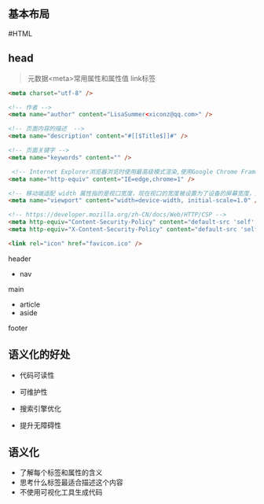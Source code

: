 ## 基本布局

#HTML

## head

> 元数据\<meta\>常用属性和属性值
> link标签

```html
<meta charset="utf-8" />

<!-- 作者 -->
<meta name="author" content="LisaSummer<xiconz@qq.com>" />

<!-- 页面内容的描述  -->
<meta name="description" content="#[[$Title$]]#" />

<!-- 页面关键字 -->
<meta name="keywords" content="" />

 <!-- Internet Explorer浏览器浏览时使用最高级模式渲染,使用Google Chrome Frame内核渲染 2014/2/25不支持 -->
<meta name="http-equiv" content="IE=edge,chrome=1" />

<!-- 移动端适配 width 属性指的是视口宽度，现在视口的宽度被设置为了设备的屏幕宽度，即文档视口宽度大小与设备宽度大小 100% 对应（转换为 CSS 像素值相同） -->
<meta name="viewport" content="width=device-width, initial-scale=1.0" />

<!-- https://developer.mozilla.org/zh-CN/docs/Web/HTTP/CSP -->
<meta http-equiv="Content-Security-Policy" content="default-src 'self'; script-src 'self'" />
<meta http-equiv="X-Content-Security-Policy" content="default-src 'self'; script-src 'self'" />

<link rel="icon" href="favicon.ico" />
```

header

- nav

main

- article
- aside

footer

## 语义化的好处

- 代码可读性

- 可维护性
- 搜索引擎优化
- 提升无障碍性

## 语义化

- 了解每个标签和属性的含义
- 思考什么标签最适合描述这个内容
- 不使用可视化工具生成代码
